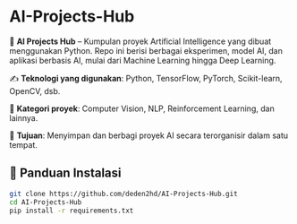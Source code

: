 # AI-Projects-Hub
🚀 **AI Projects Hub** – Kumpulan proyek Artificial Intelligence yang dibuat menggunakan Python. Repo ini berisi berbagai eksperimen, model AI, dan aplikasi berbasis AI, mulai dari Machine Learning hingga Deep Learning.

✍️ **Teknologi yang digunakan**: Python, TensorFlow, PyTorch, Scikit-learn, OpenCV, dsb.

🔬 **Kategori proyek**: Computer Vision, NLP, Reinforcement Learning, dan lainnya.

🎯 **Tujuan**: Menyimpan dan berbagi proyek AI secara terorganisir dalam satu tempat.

## 📖 Panduan Instalasi
```bash
git clone https://github.com/deden2hd/AI-Projects-Hub.git
cd AI-Projects-Hub
pip install -r requirements.txt
```
